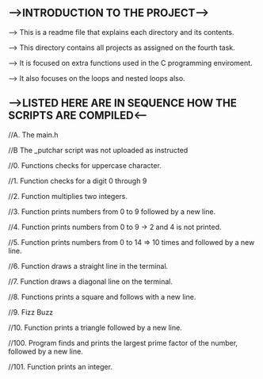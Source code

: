 -->INTRODUCTION TO THE PROJECT-->
------
--> This is a readme file that explains each directory and its contents.

--> This directory contains all projects as assigned on the fourth task.

--> It is focused on extra functions used in the C programming enviroment.

--> It also focuses on the loops and nested loops also.

-->LISTED HERE ARE IN SEQUENCE HOW THE SCRIPTS ARE COMPILED<--
------

//A.  The main.h

//B The _putchar script was not  uploaded as instructed

//0. Functions checks for uppercase character.

//1. Function checks for a digit 0 through 9

//2. Function multiplies two integers.

//3. Function prints numbers from 0 to 9 followed by a new line.

//4. Function prints numbers from 0 to 9 -> 2 and 4 is not printed.

//5. Function prints numbers from 0 to 14 => 10 times and followed by a new line.

//6. Function draws a straight line in the terminal.

//7. Function draws a diagonal line on the terminal.

//8. Functions prints a square and follows with a new line.

//9. Fizz Buzz

//10. Function prints a triangle followed by a new line.

//100. Program finds and prints the largest prime factor of the number, followed by a new line.

//101. Function prints an integer.
